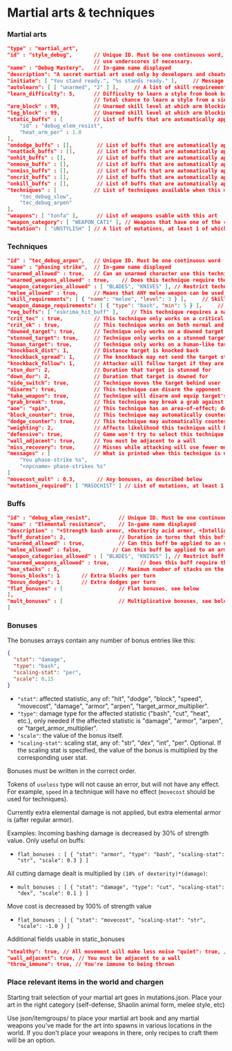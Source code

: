 # Martial arts & techniques

### Martial arts

```json
"type" : "martial_art",
"id" : "style_debug",       // Unique ID. Must be one continuous word,
                            // use underscores if necessary.
"name" : "Debug Mastery",   // In-game name displayed
"description": "A secret martial art used only by developers and cheaters.",    // In-game description
"initiate": [ "You stand ready.", "%s stands ready." ],     // Message shown when player or NPC chooses this art
"autolearn": [ [ "unarmed", "2" ] ],     // A list of skill requirements that if met, automatically teach the player the martial art
"learn_difficulty": 5,      // Difficulty to learn a style from book based on "primary skill"
                            // Total chance to learn a style from a single read of the book is equal to one in (10 + learn_difficulty - primary_skill)
"arm_block" : 99,           // Unarmed skill level at which arm blocking is unlocked
"leg_block" : 99,           // Unarmed skill level at which arm blocking is unlocked
"static_buffs" : [          // List of buffs that are automatically applied every turn
    "id" : "debug_elem_resist",
    "heat_arm_per" : 1.0
],
"ondodge_buffs" : [],        // List of buffs that are automatically applied on successful dodge
"onattack_buffs" : [],       // List of buffs that are automatically applied after any attack, hit or miss
"onhit_buffs" : [],          // List of buffs that are automatically applied on successful hit
"onmove_buffs" : [],         // List of buffs that are automatically applied on movement
"onmiss_buffs" : [],         // List of buffs that are automatically applied on a miss
"oncrit_buffs" : [],         // List of buffs that are automatically applied on a crit
"onkill_buffs" : [],         // List of buffs that are automatically applied upon killing an enemy
"techniques" : [            // List of techniques available when this martial art is used
    "tec_debug_slow",
    "tec_debug_arpen"
],
"weapons": [ "tonfa" ],      // List of weapons usable with this art
"weapon_category": [ "WEAPON_CAT1" ], // Weapons that have one of the categories in here are usable with this art.
"mutation": [ "UNSTYLISH" ] // A list of mutations, at least 1 of which is needed to use this art
```

### Techniques

```json
"id" : "tec_debug_arpen",   // Unique ID. Must be one continuous word
"name" : "phasing strike",  // In-game name displayed
"unarmed_allowed" : true,   // Can an unarmed character use this technique
"unarmed_weapons_allowed" : true,    // Does this technique require the character to be actually unarmed or does it allow unarmed weapons
"weapon_categories_allowed" : [ "BLADES", "KNIVES" ], // Restrict technique to only these categories of weapons. If omitted, all weapon categories are allowed. Empty hands are always allowed if unarmed_allowed is true.
"melee_allowed" : true,     // Means that ANY melee weapon can be used, NOT just the martial art's weapons
"skill_requirements": [ { "name": "melee", "level": 3 } ],     // Skills and their minimum levels required to use this technique. Can be any skill.
"weapon_damage_requirements": [ { "type": "bash", "min": 5 } ],     // Minimum weapon damage required to use this technique. Can be any damage type.
"req_buffs": [ "eskrima_hit_buff" ],    // This technique requires a named buff to be active
"crit_tec" : true,          // This technique only works on a critical hit
"crit_ok" : true,           // This technique works on both normal and critical hits
"downed_target": true,      // Technique only works on a downed target
"stunned_target": true,     // Technique only works on a stunned target
"human_target": true,       // Technique only works on a human-like target
"knockback_dist": 1,        // Distance target is knocked back
"knockback_spread": 1,      // The knockback may not send the target straight back
"knockback_follow": 1,      // Attacker will follow target if they are knocked back
"stun_dur": 2,              // Duration that target is stunned for
"down_dur": 2,              // Duration that target is downed for
"side_switch": true,        // Technique moves the target behind user
"disarms": true,            // This technique can disarm the opponent
"take_weapon": true,        // Technique will disarm and equip target's weapon if hands are free
"grab_break": true,         // This technique may break a grab against the user
"aoe": "spin",              // This technique has an area-of-effect; doesn't work against solo targets
"block_counter": true,      // This technique may automatically counterattack on a successful block
"dodge_counter": true,      // This technique may automatically counterattack on a successful dodge
"weighting": 2,             // Affects likelihood this technique will be seleted when many are available
"defensive": true,          // Game won't try to select this technique when attacking
"wall_adjacent": true,      // You must be adjacent to a wall
"miss_recovery": true,      // Misses while attacking will use fewer moves
"messages" : [              // What is printed when this technique is used by the player and by an npc
    "You phase-strike %s",
    "<npcname> phase-strikes %s"
]
"movecost_mult" : 0.3,       // Any bonuses, as described below
"mutations_required": [ "MASOCHIST" ] // List of mutations, at least 1 of which is required to use the technique
```

### Buffs

```json
"id" : "debug_elem_resist",         // Unique ID. Must be one continuous word
"name" : "Elemental resistance",    // In-game name displayed
"description" : "+Strength bash armor, +Dexterity acid armor, +Intelligence electricity armor, +Perception fire armor.",    // In-game description
"buff_duration": 2,                 // Duration in turns that this buff lasts
"unarmed_allowed" : true,           // Can this buff be applied to an unarmed character
"melee_allowed" : false,          // Can this buff be applied to an armed character
"weapon_categories_allowed" : [ "BLADES", "KNIVES" ], // Restrict buff to only these categories of weapons. If omitted, all weapon categories are allowed. Empty hands are always allowed if unarmed_allowed is true.
"unarmed_weapons_allowed" : true,          // Does this buff require the character to be actually unarmed. If true, allows unarmed weapons (brass knuckles, punch daggers)
"max_stacks" : 8,                   // Maximum number of stacks on the buff. Buff bonuses are multiplied by current buff intensity
"bonus_blocks": 1       // Extra blocks per turn
"bonus_dodges": 1       // Extra dodges per turn
"flat_bonuses" : [                  // Flat bonuses, see below
],
"mult_bonuses" : [                  // Multiplicative bonuses, see below
]
```

### Bonuses

The bonuses arrays contain any number of bonus entries like this:

```json
{
  "stat": "damage",
  "type": "bash",
  "scaling-stat": "per",
  "scale": 0.15
}
```

- `"stat"`: affected statistic, any of: "hit", "dodge", "block", "speed", "movecost", "damage", "armor", "arpen", "target_armor_multiplier".
- `"type"`: damage type for the affected statistic ("bash", "cut", "heat", etc.), only needed if the affected statistic is "damage", "armor", "arpen", or "target_armor_multiplier".
- `"scale"`: the value of the bonus itself.
- `"scaling-stat"`: scaling stat, any of: "str", "dex", "int", "per". Optional. If the scaling stat is specified, the value of the bonus is multiplied by the corresponding user stat.

Bonuses must be written in the correct order.

Tokens of `useless` type will not cause an error, but will not have any effect. For example, `speed`
in a technique will have no effect (`movecost` should be used for techniques).

Currently extra elemental damage is not applied, but extra elemental armor is (after regular armor).

Examples: Incoming bashing damage is decreased by 30% of strength value. Only useful on buffs:

- `flat_bonuses : [ { "stat": "armor", "type": "bash", "scaling-stat": "str", "scale": 0.3 } ]`

All cutting damage dealt is multiplied by `(10% of dexterity)*(damage)`:

- `mult_bonuses : [ { "stat": "damage", "type": "cut", "scaling-stat": "dex", "scale": 0.1 } ]`

Move cost is decreased by 100% of strength value

- `flat_bonuses : [ { "stat": "movecost", "scaling-stat": "str", "scale": -1.0 } ]`

Additional fields usable in static_bonuses
```json
"stealthy": true, // All movement will make less noise "quiet": true, // Your attacks will be completely silent
"wall_adjacent": true, // You must be adjacent to a wall
"throw_immune": true, // You're immune to being thrown
```

### Place relevant items in the world and chargen

Starting trait selection of your martial art goes in mutations.json. Place your art in the right
category (self-defense, Shaolin animal form, melee style, etc)

Use json/itemgroups/ to place your martial art book and any martial weapons you've made for the art
into spawns in various locations in the world. If you don't place your weapons in there, only
recipes to craft them will be an option.
